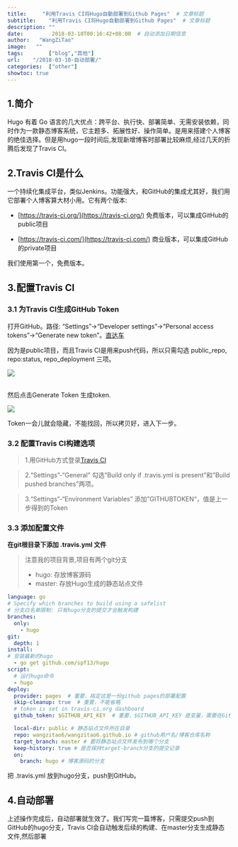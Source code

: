 ```yaml
---
title:     "利用Travis CI将Hugo自動部署到Github Pages"  # 文章标题
subtitle:    "利用Travis CI将Hugo自動部署到Github Pages"  # 文章标题
description: ""
date:         2018-03-10T00:16:42+08:00  # 自动添加日期信息
author:   "WangZiTao"
image:   ""
tags:        ["blog","其他"]
url:    "/2018-03-10-自动部署/"
categories:  ["other"]
showtoc: true
---
```

## 1.简介
Hugo 有着 Go 语言的几大优点：跨平台、执行快、部署简单、无需安装依赖，同时作为一款静态博客系统，它主题多、拓展性好、操作简单。是用来搭建个人博客的绝佳选择。但是用hugo一段时间后,发现新增博客时部署比较麻烦,经过几天的折腾后发现了Travis CI。

## 2.Travis CI是什么
一个持续化集成平台，类似Jenkins。功能强大，和GitHub的集成尤其好，我们用它部署个人博客算大材小用。它有两个版本:

- [https://travis-ci.org/](https://travis-ci.org/) 免费版本，可以集成GitHub的public项目

- [https://travis-ci.com/](https://travis-ci.com/) 商业版本，可以集成GitHub的private项目

我们使用第一个，免费版本。

## 3.配置Travis CI
### 3.1 为Travis CI生成GitHub Token

打开GitHub。路径: “Settings”->“Developer settings”->“Personal access tokens”->“Generate new token”。[直达车](https://github.com/settings/tokens/new)

因为是public项目，而且Travis CI是用来push代码，所以只需勾选 public_repo, repo:status, repo_deployment 三项。

![](https://wangzitao-blog.oss-cn-hangzhou.aliyuncs.com/18/04/007.png)

</br>
然后点击Generate Token 生成token.

![](https://wangzitao-blog.oss-cn-hangzhou.aliyuncs.com/18/04/008.png)

Token一会儿就会隐藏，不能找回，所以拷贝好，进入下一步。

### 3.2 配置Travis CI构建选项
> 1.用GitHub方式登录[Travis CI](https://travis-ci.org/)

> 2.“Settings”-“General” 勾选”Build only if .travis.yml is present”和”Build pushed branches”两项。

> 3.“Settings”-“Environment Variables” 添加”GITHUBTOKEN“，值是上一步得到的Token

### 3.3 添加配置文件

**在git根目录下添加 .travis.yml 文件**

>注意我的项目背景,项目有两个git分支
>- hugo: 存放博客源码
>- master: 存放Hugo生成的静态站点文件

  ```yml
  language: go
  # Specify which branches to build using a safelist
  # 分支白名单限制: 只有hugo分支的提交才会触发构建
  branches:
    only:
      - hugo
  git:
    depth: 1
  install:
  # 安装最新的hugo
    - go get github.com/spf13/hugo
  script:
    # 运行hugo命令
    - hugo
  deploy:
    provider: pages  # 重要，指定这是一份github pages的部署配置
    skip-cleanup: true  # 重要，不能省略
    # token is set in travis-ci.org dashboard
    github_token: $GITHUB_API_KEY  # 重要，$GITHUB_API_KEY 是变量，需要在GitHub上申请、再到配置到Travis

    local-dir: public # 静态站点文件所在目录
    repo: wangzitao6/wangzitao6.github.io # github用户名/博客仓库名称
    target_branch: master # 要将静态站点文件发布到哪个分支
    keep-history: true # 是否保持target-branch分支的提交记录
    on:
      branch: hugo # 博客源码的分支

  ```

  把 .travis.yml 放到hugo分支，push到GitHub。
  
## 4.自动部署

上述操作完成后，自动部署就生效了。我们写完一篇博客，只需提交push到GitHub的hugo分支，Travis CI会自动触发后续的构建、在master分支生成静态文件,然后部署
